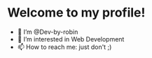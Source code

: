 # Welcome to my profile!
- 👋 I’m @Dev-by-robin
- 👀 I’m interested in Web Development
- 📫 How to reach me: just don't ;)

<!---
Dev-by-robin/Dev-by-robin is a ✨ special ✨ repository because its `README.md` (this file) appears on your GitHub profile.
You can click the Preview link to take a look at your changes.
--->

